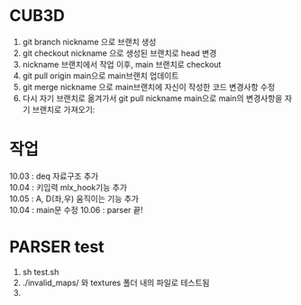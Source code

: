 # CUB3D

1. git branch nickname 으로 브랜치 생성
2. git checkout nickname 으로 생성된 브랜치로 head 변경
3. nickname 브랜치에서 작업 이후, main 브랜치로 checkout
4. git pull origin main으로 main브랜치 업데이트
5. git merge nickname 으로 main브랜치에 자신이 작성한 코드 변경사항 수정
6. 다시 자기 브랜치로 옮겨가서 git pull nickname main으로 main의 변경사항을 자기 브랜치로 가져오기:

# 작업

10.03 : deq 자료구조 추가<br/>
10.04 : 키입력 mlx_hook기능 추가<br/>
10.05 : A, D(좌,우) 움직이는 기능 추가<br/>
10.04 : main문 수정
10.06 : parser 끝!



# PARSER test

1. sh test.sh
2. ./invalid_maps/ 와 textures 폴더 내의 파일로 테스트됨
3. 



